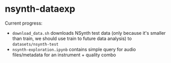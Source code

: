 # nsynth-dataexp
Current progress:  
- `download_data.sh` downloads NSynth test data (only because it's smaller than train, we should use train to future data analysis) to `datasets/nsynth-test`
- `nsynth-exploration.ipynb` contains simple query for audio files/metadata for an instrument + quality combo
